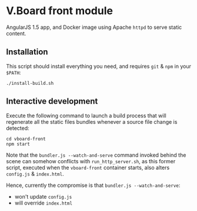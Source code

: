 # V.Board front module

AngularJS 1.5 app, and Docker image using Apache `httpd` to serve static content.


## Installation
This script should install everything you need, and requires `git` & `npm` in your `$PATH`:

    ./install-build.sh

## Interactive development
Execute the following command to launch a build process that will regenerate
all the static files bundles whenever a source file change is detected:

    cd vboard-front
    npm start

Note that the `bundler.js --watch-and-serve` command invoked behind the scene
can somehow conflicts with `run_http_server.sh`, as this former script,
executed when the `vboard-front` container starts, also alters `config.js` & `index.html`.

Hence, currently the compromise is that `bundler.js --watch-and-serve`:
- won't update `config.js`
- will override `index.html`
